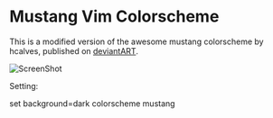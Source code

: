 Mustang Vim Colorscheme
=======================

This is a modified version of the awesome mustang colorscheme by hcalves,
published on [deviantART](http://hcalves.deviantart.com/art/Mustang-Vim-Colorscheme-98974484).


![ScreenShot](http://i.imgur.com/Ejvh7Wt.png)

Setting:

set background=dark
colorscheme mustang

